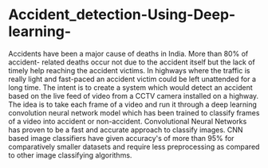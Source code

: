# Accident_detection-Using-Deep-learning-

Accidents have been a major cause of deaths in India. More than 80% of accident- related deaths occur not due to the accident itself but the lack of timely help reaching the accident victims. In highways where the traffic is really light and fast-paced an accident victim could be left unattended for a long time. The intent is to create a system which would detect an accident based on the live feed of video from a CCTV camera installed on a highway. The idea is to take each frame of a video and run it through a deep learning convolution neural network model which has been trained to classify frames of a video into accident or non-accident. Convolutional Neural Networks has proven to be a fast and accurate approach to classify images. CNN based image classifiers have given accuracy's of more than 95% for comparatively smaller datasets and require less preprocessing as compared to other image classifying algorithms.
